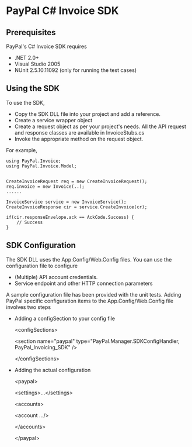 PayPal C# Invoice SDK
======================

Prerequisites
-------------

PayPal's C# Invoice SDK requires 

 * .NET 2.0+
 * Visual Studio 2005
 * NUnit 2.5.10.11092 (only for running the test cases) 
  

Using the SDK
-------------

To use the SDK, 

 * Copy the SDK DLL file into your project and add a reference.
 * Create a service wrapper object
 * Create a request object as per your project's needs. All the API request and response classes are available in InvoiceStubs.cs
 * Invoke the appropriate method on the request object.


For example,

	using PayPal.Invoice;
	using PayPal.Invoice.Model;


	CreateInvoiceRequest req = new CreateInvoiceRequest();
	req.invoice = new Invoice(..);
	......

	InvoiceService service = new InvoiceService();
	CreateInvoiceResponse cir = service.CreateInvoice(cr);
 
	if(cir.responseEnvelope.ack == AckCode.Success) {
		// Success
	}
  
 

SDK Configuration
-----------------

The SDK DLL uses the App.Config/Web.Config files. You can use the configuration file to configure

 * (Multiple) API account credentials.
 * Service endpoint and other HTTP connection parameters 


A sample configuration file has been provided with the unit tests. Adding PayPal specific configuration items to the App.Config/Web.Config file involves two steps

 * Adding a configSection to your config file

    &lt;configSections&gt;

      &lt;section name="paypal" type="PayPal.Manager.SDKConfigHandler, PayPal_Invoicing_SDK" /&gt;

    &lt;/configSections&gt;

 * Adding the actual configuration 

    &lt;paypal&gt;  

      &lt;settings&gt;...&lt;/settings&gt;

      &lt;accounts&gt;

      &lt;account .../&gt;

      &lt;/accounts&gt;

    &lt;/paypal&gt;
